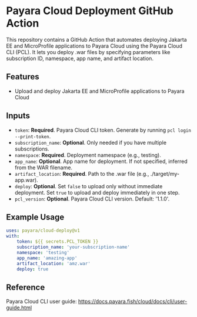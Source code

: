 # Payara Cloud Deployment GitHub Action

This repository contains a GitHub Action that automates deploying Jakarta EE and MicroProfile applications to Payara Cloud using the Payara Cloud CLI (PCL). It lets you deploy .war files by specifying parameters like subscription ID, namespace, app name, and artifact location.

## Features
- Upload and deploy Jakarta EE and MicroProfile applications to Payara Cloud

## Inputs
- `token`: **Required**. Payara Cloud CLI token. Generate by running `pcl login --print-token`.
- `subscription_name`: **Optional**. Only needed if you have multiple subscriptions.
- `namespace`: **Required**. Deployment namespace (e.g., testing).
- `app_name`: **Optional**. App name for deployment. If not specified, inferred from the WAR filename.
- `artifact_location`: **Required**. Path to the .war file (e.g., ./target/my-app.war).
- `deploy`: **Optional**. Set `false` to upload only without immediate deployment. Set `true` to upload and deploy immediately in one step.
- `pcl_version`: **Optional**. Payara Cloud CLI version. Default: '1.1.0'.

## Example Usage
```yaml
uses: payara/cloud-deploy@v1
with:
    token: ${{ secrets.PCL_TOKEN }}
    subscription_name: 'your-subscription-name'
    namespace: 'testing'
    app_name: 'amazing-app'
    artifact_location: 'amz.war'
    deploy: true
```

## Reference
Payara Cloud CLI user guide: https://docs.payara.fish/cloud/docs/cli/user-guide.html

